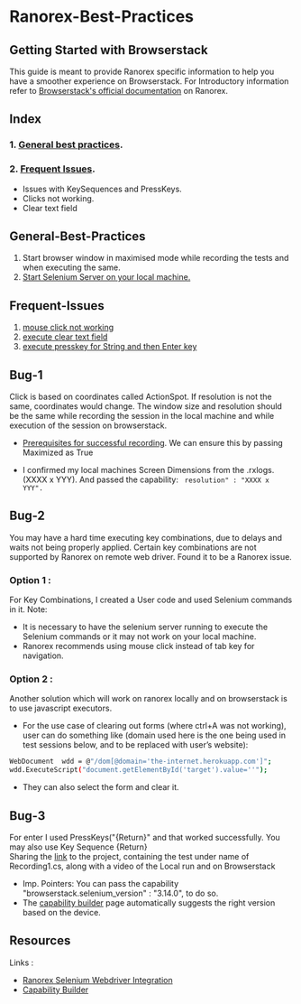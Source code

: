 # Ranorex-Best-Practices
				  	         	

## Getting Started with Browserstack
This guide is meant to provide Ranorex specific information to help you have a smoother experience on Browserstack. For Introductory information refer to [Browserstack's official documentation](https://www.browserstack.com/docs/automate/selenium/ranorex#introduction) on Ranorex.
## Index
### 1. [General best practices](#General-Best-Practices).
### 2. [Frequent Issues](##Frequent-Issues).
- Issues with KeySequences and PressKeys.
- Clicks not working.
- Clear text field

## General-Best-Practices
1. Start browser window in maximised mode while recording the tests and when executing the same.
2. [Start Selenium Server on your local machine.](https://www.ranorex.com/help/latest/interfaces-connectivity/selenium-webdriver-integration/)

## Frequent-Issues
1. [mouse click not working](##Bug-1)
2. [execute clear text field](##Bug-2)
3. [execute presskey for String and then Enter key](##Bug-3)

## Bug-1
Click is based on coordinates called ActionSpot. If resolution is not the same, coordinates would change. 
The window size and resolution should be the same while recording the session in the local machine and while execution of the session on browserstack.

- [Prerequisites for successful recording](https://www.ranorex.com/help/v9.5/ranorex-studio-fundamentals/ranorex-recorder/recording-a-test/#:~:text=the%20screencast%20now-,Steps%20for%20successful%20recording,-Ranorex%20Studio%20supports).
We can ensure this by passing Maximized as True

- I confirmed my local machines Screen Dimensions from the .rxlogs. (XXXX x YYY). And passed the capability:
``` resolution" : "XXXX x YYY".```

## Bug-2
You may have a hard time executing key combinations,  due to delays and waits not being properly applied.
Certain key combinations are not supported by Ranorex on remote web driver.
Found it to be a Ranorex issue. 

### Option 1 : 
For Key Combinations, I created a User code and used Selenium commands in it. 
Note:
- It is necessary to have the selenium server running to execute the Selenium commands or it may not work on your local machine.
- Ranorex recommends using mouse click instead of tab key for navigation.



### Option 2 : 
Another solution which will work on ranorex locally and on browserstack is to use javascript executors.
- For the use case of clearing out forms (where ctrl+A was not working), user can do something like (domain used here is the one being used in test sessions below, and to be replaced with user’s website):
```sh
WebDocument  wdd = @"/dom[@domain='the-internet.herokuapp.com']";
wdd.ExecuteScript("document.getElementById('target').value=''");
```
 
- They can also select the form and clear it.

## Bug-3
For enter I used PressKeys("{Return}" and that worked successfully. You may also use Key Sequence {Return}  
Sharing the [link](https://drive.google.com/drive/u/5/folders/1p267FXFaCFW-ofvi9u2_UXFKoEaDzB7A) to the project, containing the test under name of Recording1.cs, along with a video of the Local run and on Browserstack 
- Imp. Pointers:
You can pass the capability "browserstack.selenium_version" : "3.14.0", to do so.
- The [capability builder](https://www.browserstack.com/automate/capabilities) page automatically suggests the right version based on the device. 


## Resources
Links :
- [Ranorex Selenium Webdriver Integration](https://www.ranorex.com/help/latest/interfaces-connectivity/selenium-webdriver-integration/)
- [Capability Builder](https://www.browserstack.com/automate/capabilities)


